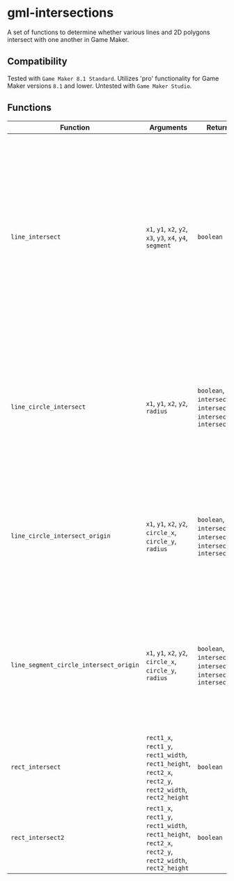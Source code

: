 # gml-intersections
A set of functions to determine whether various lines and 2D polygons intersect with one another in Game Maker.

## Compatibility
Tested with `Game Maker 8.1 Standard`. Utilizes 'pro' functionality for Game Maker versions `8.1` and lower. Untested with `Game Maker Studio`.

## Functions

| Function | Arguments | Returns | Description |
| - | - | - | - |
| `line_intersect` | `x1`, `y1`, `x2`, `y2`, `x3`, `y3`, `x4`, `y4`, `segment` | `boolean` | Returns whether two lines intersect with one another. `x1,y1,x2,y2` denote the coordinates of line 1. `x3,y3,x4,y4` denote the coordinates of line 2. `segment` denotes whether two lines are line segments (`true`) or infinitely long lines (`false`). |
| `line_circle_intersect` | `x1`, `y1`, `x2`, `y2`, `radius` | `boolean`, `intersect1_x`, `intersect1_y`, `intersect2_x`, `intersect2_y` | Returns whether or not a given line intersects with a circle with an origin of (0, 0). If an intersection is detected, will also return the points of intersection. |
| `line_circle_intersect_origin` | `x1`, `y1`, `x2`, `y2`, `circle_x`, `circle_y`, `radius` | `boolean`, `intersect1_x`, `intersect1_y`, `intersect2_x`, `intersect2_y` | Returns whether or not a given line intersects with a circle with a given origin. If an intersection is detected, will also return the points of intersection. |
| `line_segment_circle_intersect_origin` | `x1`, `y1`, `x2`, `y2`, `circle_x`, `circle_y`, `radius` | `boolean`, `intersect1_x`, `intersect1_y`, `intersect2_x`, `intersect2_y` | Returns whether or not a given line segment intersects with a circle with a given origin. If an intersection is detected, will also return the points of intersection. |
| `rect_intersect` | `rect1_x`, `rect1_y`, `rect1_width`, `rect1_height`, `rect2_x`, `rect2_y`, `rect2_width`, `rect2_height` | `boolean` | Returns whether two given rectangles overlap with one another or not. |
| `rect_intersect2` | `rect1_x`, `rect1_y`, `rect1_width`, `rect1_height`, `rect2_x`, `rect2_y`, `rect2_width`, `rect2_height` | `boolean` | Returns whether two given rectangles overlap with one another or not. |
